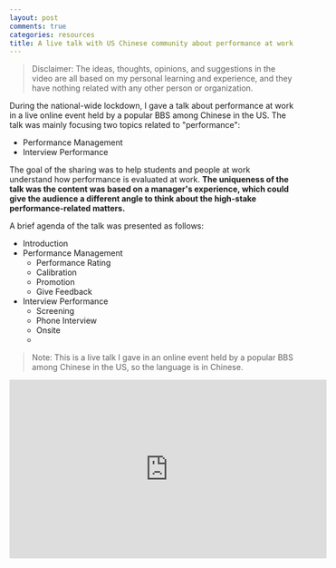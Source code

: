 ```yaml
---
layout: post
comments: true
categories: resources
title: A live talk with US Chinese community about performance at work
---
```

> Disclaimer:
> The ideas, thoughts, opinions, and suggestions in the video are all based on my personal learning and experience, and they have nothing related with any other person or organization.

During the national-wide lockdown, I gave a talk about performance at work in a live online event held by a popular BBS among Chinese in the US. The talk was mainly focusing two topics related to "performance":
* Performance Management
* Interview Performance

The goal of the sharing was to help students and people at work understand how performance is evaluated at work. **The uniqueness of the talk was the content was based on a manager's experience, which could give the audience a different angle to think about the high-stake performance-related matters.** 

A brief agenda of the talk was presented as follows:

* Introduction
* Performance Management
	* Performance Rating
	* Calibration
	* Promotion
	* Give Feedback
* Interview Performance
	* Screening
	* Phone Interview
	* Onsite
	* 

> Note:
> This is a live talk I gave in an online event held by a popular BBS among Chinese in the US, so the language is in Chinese.
<iframe width="560" height="315" src="https://www.youtube.com/embed/C7jDlCWp7Og" frameborder="0" allow="accelerometer; autoplay; encrypted-media; gyroscope; picture-in-picture" allowfullscreen></iframe>
<!--stackedit_data:
eyJoaXN0b3J5IjpbLTEzNzY3MzA2NzldfQ==
-->